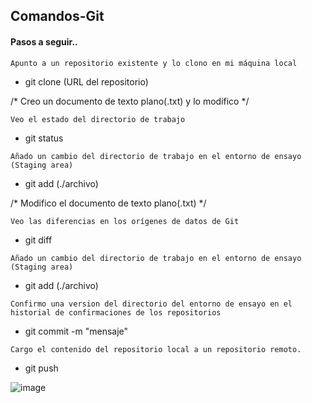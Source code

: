 ## Comandos-Git

#### Pasos a seguir..

`Apunto a un repositorio existente y lo clono en mi máquina local` 
- git clone (URL del repositorio)

/* Creo un documento de texto plano(.txt) y lo modifico */

`Veo el estado del directorio de trabajo`
- git status

`Añado un cambio del directorio de trabajo en el entorno de ensayo (Staging area)`
- git add (./archivo)

/* Modifico el documento de texto plano(.txt) */

`Veo las diferencias en los orígenes de datos de Git`
- git diff

`Añado un cambio del directorio de trabajo en el entorno de ensayo (Staging area)`
- git add (./archivo)

`Confirmo una version del directorio del entorno de ensayo en el historial de confirmaciones de los repositorios`
- git commit -m "mensaje" 

`Cargo el contenido del repositorio local a un repositorio remoto.`
- git push

![image](https://user-images.githubusercontent.com/83089714/182679128-299d4858-240a-4b28-b1e7-cb160b2d0491.png)
